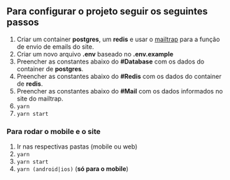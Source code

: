 ## Para configurar o projeto seguir os seguintes passos

1. Criar um container **postgres**, um **redis** e usar o [mailtrap](https://mailtrap.io/) para a função de envio de emails do site.
2. Criar um novo arquivo **.env** baseado no **.env.example**
3. Preencher as constantes abaixo do **#Database** com os dados do container de **postgres**.
4. Preencher as constantes abaixo do **#Redis** com os dados do container de **redis**.
5. Preencher as constantes abaixo do **#Mail** com os dados informados no site do mailtrap.
6. `yarn`
7. `yarn start`

### Para rodar o mobile e o site
1. Ir nas respectivas pastas (mobile ou web)
2. `yarn`
3. `yarn start`
4. `yarn (android|ios)` (**só para o mobile**)
